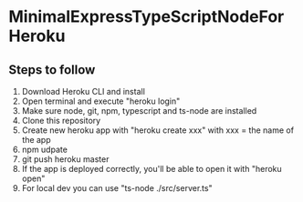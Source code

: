 # MinimalExpressTypeScriptNodeForHeroku

## Steps to follow

1. Download Heroku CLI and install
2. Open terminal and execute "heroku login"
3. Make sure node, git, npm, typescript and ts-node are installed
4. Clone this repository
5. Create new heroku app with "heroku create xxx" with xxx = the name of the app
6. npm udpate
7. git push heroku master
8. If the app is deployed correctly, you'll be able to open it with "heroku open"
9. For local dev you can use "ts-node ./src/server.ts"